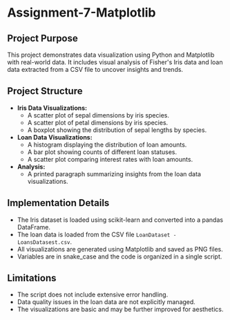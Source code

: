 # Assignment-7-Matplotlib

## Project Purpose
This project demonstrates data visualization using Python and Matplotlib with real-world data. It includes visual analysis of Fisher's Iris data and loan data extracted from a CSV file to uncover insights and trends.

## Project Structure
- **Iris Data Visualizations:**
  - A scatter plot of sepal dimensions by iris species.
  - A scatter plot of petal dimensions by iris species.
  - A boxplot showing the distribution of sepal lengths by species.
- **Loan Data Visualizations:**
  - A histogram displaying the distribution of loan amounts.
  - A bar plot showing counts of different loan statuses.
  - A scatter plot comparing interest rates with loan amounts.
- **Analysis:**
  - A printed paragraph summarizing insights from the loan data visualizations.

## Implementation Details
- The Iris dataset is loaded using scikit-learn and converted into a pandas DataFrame.
- The loan data is loaded from the CSV file `LoanDataset - LoansDatasest.csv`.
- All visualizations are generated using Matplotlib and saved as PNG files.
- Variables are in snake_case and the code is organized in a single script.

## Limitations
- The script does not include extensive error handling.
- Data quality issues in the loan data are not explicitly managed.
- The visualizations are basic and may be further improved for aesthetics.
